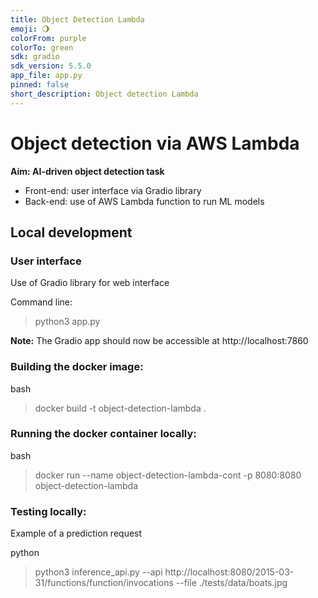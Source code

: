 ```yaml
---
title: Object Detection Lambda
emoji: 🌖
colorFrom: purple
colorTo: green
sdk: gradio
sdk_version: 5.5.0
app_file: app.py
pinned: false
short_description: Object detection Lambda
---
```


# Object detection via AWS Lambda

<b>Aim: AI-driven object detection task</b>
 - Front-end: user interface via Gradio library
 - Back-end: use of AWS Lambda function to run ML models

## Local development

### User interface
Use of Gradio library for web interface

Command line:
> python3 app.py

<b>Note:</b> The Gradio app should now be accessible at http://localhost:7860


### Building the docker image:

bash
> docker build -t object-detection-lambda .

### Running the docker container locally:

bash

> docker run --name object-detection-lambda-cont -p 8080:8080 object-detection-lambda


### Testing locally:

Example of a prediction request

python
> python3 inference_api.py --api http://localhost:8080/2015-03-31/functions/function/invocations --file ./tests/data/boats.jpg
